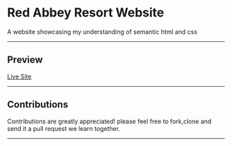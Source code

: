 # Red Abbey Resort Website
A website showcasing my understanding of semantic html and css
___
## Preview
[Live Site]( https://kanaabi.github.io/red-abbey-resort-website/)
___
## Contributions
Contributions are greatly appreciated! please feel free to fork,clone and send it a pull request we learn together.
___